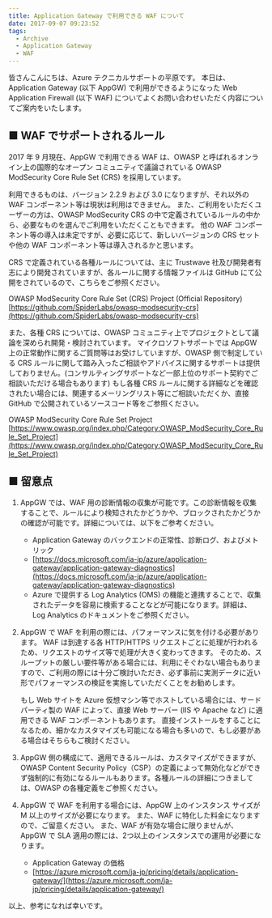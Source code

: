 ```yaml
---
title: Application Gateway で利用できる WAF について
date: 2017-09-07 09:23:52
tags:
  - Archive
  - Application Gateway
  - WAF
---
```


皆さんこんにちは、Azure テクニカルサポートの平原です。
本日は、Application Gateway (以下 AppGW) で利用ができるようになった Web Application Firewall (以下 WAF) についてよくお問い合わせいただく内容についてご案内をいたします。


## ■ WAF でサポートされるルール
2017 年 9 月現在、AppGW で利用できる WAF は、OWASP と呼ばれるオンライン上の国際的なオープン コミュニティで議論されている OWASP ModSecurity Core Rule Set (CRS) を採用しています。

利用できるものは、バージョン 2.2.9 および 3.0 になりますが、それ以外の WAF コンポーネント等は現状は利用はできません。
また、ご利用をいただくユーザーの方は、OWASP ModSecurity CRS の中で定義されているルールの中から、必要なものを選んでご利用をいただくこともできます。
他の WAF コンポーネント等の導入は未定ですが、必要に応じて、新しいバージョンの CRS セットや他の WAF コンポーネント等は導入されるかと思います。


CRS で定義されている各種ルールについては、主に Trustwave 社及び開発者有志により開発されていますが、各ルールに関する情報ファイルは GitHub にて公開をされているので、こちらをご参照ください。

OWASP ModSecurity Core Rule Set (CRS) Project (Official Repository)
[https://github.com/SpiderLabs/owasp-modsecurity-crs](https://github.com/SpiderLabs/owasp-modsecurity-crs)

 
また、各種 CRS については、OWASP コミュニティ上でプロジェクトとして議論を深められ開発・検討されています。
マイクロソフトサポートでは AppGW 上の正常動作に関するご質問等はお受けしていますが、OWASP 側で制定している CRS ルールに関して踏み入ったご相談やアドバイスに関するサポートは提供しておりません。(コンサルティングサポートなど一部上位のサポート契約でご相談いただける場合もあります)
もし各種 CRS ルールに関する詳細などを確認されたい場合には、関連するメーリングリスト等にご相談いただくか、直接 GitHub で公開されているソースコード等をご参照ください。

OWASP ModSecurity Core Rule Set Project
[https://www.owasp.org/index.php/Category:OWASP_ModSecurity_Core_Rule_Set_Project](https://www.owasp.org/index.php/Category:OWASP_ModSecurity_Core_Rule_Set_Project)


## ■ 留意点
1. AppGW では、WAF 用の診断情報の収集が可能です。この診断情報を収集することで、ルールにより検知されたかどうかや、ブロックされたかどうかの確認が可能です。詳細については、以下をご参考ください。

   - Application Gateway のバックエンドの正常性、診断ログ、およびメトリック
   - [https://docs.microsoft.com/ja-jp/azure/application-gateway/application-gateway-diagnostics](https://docs.microsoft.com/ja-jp/azure/application-gateway/application-gateway-diagnostics)
   - Azure で提供する Log Analytics (OMS) の機能と連携することで、収集されたデータを容易に検索することなどが可能になります。詳細は、Log Analytics のドキュメントをご参照ください。

2. AppGW で WAF を利用の際には、パフォーマンスに気を付ける必要があります。
   WAF は到達する各 HTTP/HTTPS リクエストごとに処理が行われるため、リクエストのサイズ等で処理が大きく変わってきます。
   そのため、スループットの厳しい要件等がある場合には、利用にそぐわない場合もありますので、ご利用の際には十分ご検討いただき、必ず事前に実測データに近い形でパフォーマンスの検証を実施していただくことをお勧めします。
   
   もし Web サイトを Azure 仮想マシン等でホストしている場合には、サードパーティ製の WAF によって、直接 Web サーバー (IIS や Apache など) に適用できる WAF コンポーネントもあります。
   直接インストールをすることになるため、細かなカスタマイズも可能になる場合も多いので、もし必要がある場合はそちらもご検討ください。

3. AppGW 側の構成にて、適用できるルールは、カスタマイズができますが、OWASP Content Security Policy（CSP）の定義によって無効化などができず強制的に有効になるルールもあります。各種ルールの詳細につきましては、OWASP の各種定義をご参照ください。

4. AppGW で WAF を利用する場合には、AppGW 上のインスタンス サイズが M 以上のサイズが必要になります。
   また、WAF に特化した料金になりますので、ご留意ください。
   また、WAF が有効な場合に限りませんが、AppGW で SLA 適用の際には、2つ以上のインスタンスでの運用が必要になります。
   - Application Gateway の価格
   - [https://azure.microsoft.com/ja-jp/pricing/details/application-gateway/](https://azure.microsoft.com/ja-jp/pricing/details/application-gateway/)


以上、参考になれば幸いです。